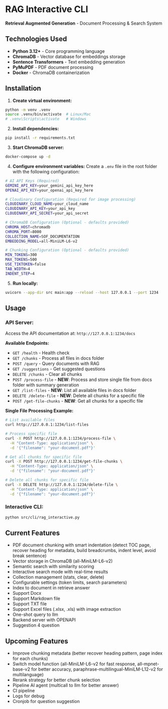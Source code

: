 # RAG Interactive CLI

**Retrieval Augmented Generation** - Document Processing & Search System

## Technologies Used
- **Python 3.12+** - Core programming language
- **ChromaDB** - Vector database for embeddings storage
- **Sentence Transformers** - Text embedding generation
- **PyMuPDF** - PDF document processing
- **Docker** - ChromaDB containerization

## Installation

1. **Create virtual environment:**
```bash
python -m venv .venv
source .venv/bin/activate  # Linux/Mac
# .venv\Scripts\activate   # Windows
```

2. **Install dependencies:**
```bash
pip install -r requirements.txt
```

3. **Start ChromaDB server:**
```bash
docker-compose up -d
```

4. **Configure environment variables:**
Create a `.env` file in the root folder with the following configuration:

```bash
# AI API Keys (Required)
GEMINI_API_KEY=your_gemini_api_key_here
OPENAI_API_KEY=your_openai_api_key_here

# Cloudinary Configuration (Required for image processing)
CLOUDINARY_CLOUD_NAME=your_cloud_name
CLOUDINARY_API_KEY=your_api_key
CLOUDINARY_API_SECRET=your_api_secret

# ChromaDB Configuration (Optional - defaults provided)
CHROMA_HOST=chromadb
CHROMA_PORT=8000
COLLECTION_NAME=SOF_DOCUMENTATION
EMBEDDING_MODEL=all-MiniLM-L6-v2

# Chunking Configuration (Optional - defaults provided)
MIN_TOKENS=300
MAX_TOKENS=500
USE_TIKTOKEN=false
TAB_WIDTH=4
INDENT_STEP=4
```

5. **Run locally:**
```bash
uvicorn --app-dir src main:app --reload --host 127.0.0.1 --port 1234
```

## Usage

### **API Server:**
Access the API documentation at: `http://127.0.0.1:1234/docs`

**Available Endpoints:**
- `GET /health` - Health check
- `GET /chunks` - Process all files in docs folder
- `POST /query` - Query documents with RAG
- `GET /suggestions` - Get suggested questions
- `DELETE /chunks` - Clear all chunks
- `POST /process-file` - **NEW**: Process and store single file from docs folder with summary generation
- `GET /list-files` - **NEW**: List all available files in docs folder
- `DELETE /delete-file` - **NEW**: Delete all chunks for a specific file
- `POST /get-file-chunks` - **NEW**: Get all chunks for a specific file

**Single File Processing Example:**
```bash
# List available files
curl http://127.0.0.1:1234/list-files

# Process specific file
curl -X POST http://127.0.0.1:1234/process-file \
  -H "Content-Type: application/json" \
  -d '{"filename": "your-document.pdf"}'

# Get all chunks for specific file
curl -X POST http://127.0.0.1:1234/get-file-chunks \
  -H "Content-Type: application/json" \
  -d '{"filename": "your-document.pdf"}'

# Delete all chunks for specific file
curl -X DELETE http://127.0.0.1:1234/delete-file \
  -H "Content-Type: application/json" \
  -d '{"filename": "your-document.pdf"}'
```

### **Interactive CLI:**
```bash
python src/cli/rag_interactive.py
```
## Current Features
- PDF document chunking with smart indentation (detect TOC page, recover heading for metadata, build breadcrumbs, indent level, avoid break sentence)
- Vector storage in ChromaDB (all-MiniLM-L6-v2)
- Semantic search with similarity scoring 
- Interactive search mode with real-time results
- Collection management (stats, clear, delete)
- Configurable settings (token limits, search parameters)
- Index to document in retrieve answer
- Support Docx
- Support Markdown file
- Support TXT file
- Support Excel files (.xlsx, .xls) with image extraction
- One-shot query to llm
- Backend server with OPENAPI
- Suggestion 4 question

## Upcoming Features
- Improve chunking metadata (better recover heading pattern, page index for each chunks)
- Switch model function (all-MiniLM-L6-v2 for fast response, all-mpnet-base-v2 for better accuracy, paraphrase-multilingual-MiniLM-L12-v2 for multilanguage)
- Rerank strategy for better chunk selection
- Pipeline AI agent (multicall to llm for better answer)
- CI pipeline
- Logs for debug
- Cronjob for question suggestion
